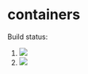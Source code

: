 # containers

Build status:

1. [![](https://github.com/derikkk/containers/workflows/tests-fibonacci/badge.svg)](https://github.com/derikkk/containers/actions?query=workflow%3Atests-fibonacci)
1. [![](https://github.com/derikkk/containers/workflows/tests-range/badge.svg)](https://github.com/derikkk/containers/actions?query=workflow%3Atests-range)
